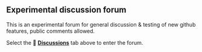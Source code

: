 ## Experimental discussion forum

This is an experimental forum for general discussion & testing of new github features, public comments allowed.

Select the 💬 [**Discussions**](https://github.com/macbugs/Forum/discussions) tab above to enter the forum.

